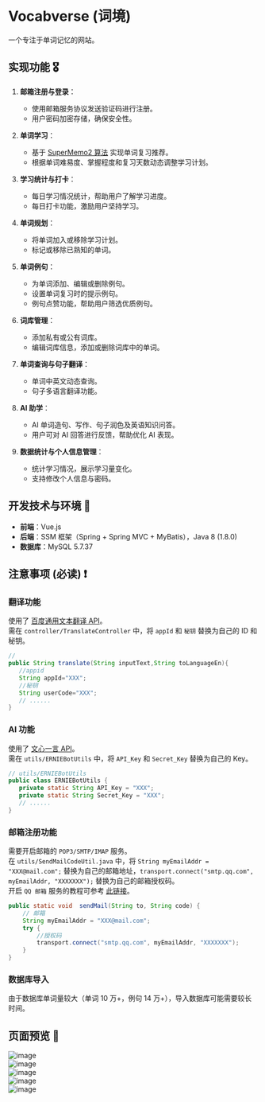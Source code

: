 # Vocabverse (词境)

一个专注于单词记忆的网站。

## 实现功能 🎖

1. **邮箱注册与登录**：
   - 使用邮箱服务协议发送验证码进行注册。
   - 用户密码加密存储，确保安全性。

2. **单词学习**：
   - 基于 [SuperMemo2 算法](https://supermemo.guru/wiki/SuperMemo_1.0_for_DOS_(1987)#Algorithm_SM-2) 实现单词复习推荐。
   - 根据单词难易度、掌握程度和复习天数动态调整学习计划。

3. **学习统计与打卡**：
   - 每日学习情况统计，帮助用户了解学习进度。
   - 每日打卡功能，激励用户坚持学习。

4. **单词规划**：
   - 将单词加入或移除学习计划。
   - 标记或移除已熟知的单词。

5. **单词例句**：
   - 为单词添加、编辑或删除例句。
   - 设置单词复习时的提示例句。
   - 例句点赞功能，帮助用户筛选优质例句。

6. **词库管理**：
   - 添加私有或公有词库。
   - 编辑词库信息，添加或删除词库中的单词。

7. **单词查询与句子翻译**：
   - 单词中英文动态查询。
   - 句子多语言翻译功能。

8. **AI 助学**：
   - AI 单词造句、写作、句子润色及英语知识问答。
   - 用户可对 AI 回答进行反馈，帮助优化 AI 表现。

9. **数据统计与个人信息管理**：
   - 统计学习情况，展示学习量变化。
   - 支持修改个人信息与密码。

## 开发技术与环境 🔬

- **前端**：Vue.js
- **后端**：SSM 框架（Spring + Spring MVC + MyBatis），Java 8 (1.8.0)
- **数据库**：MySQL 5.7.37

## 注意事项 (必读) ❗

### 翻译功能  
使用了 [百度通用文本翻译 API](https://api.fanyi.baidu.com/product/113)。  
需在 `controller/TranslateController` 中，将 `appId` 和 `秘钥` 替换为自己的 ID 和秘钥。

```java
// 
public String translate(String inputText,String toLanguageEn){
   //appid
   String appId="XXX";
   //秘钥
   String userCode="XXX";  
   // ......
}
```

### AI 功能  
使用了 [文心一言 API](https://cloud.baidu.com/doc/WENXINWORKSHOP/s/clntwmv7t)。   
需在 `utils/ERNIEBotUtils` 中，将 `API_Key` 和 `Secret_Key` 替换为自己的 Key。

```java
// utils/ERNIEBotUtils
public class ERNIEBotUtils {
   private static String API_Key = "XXX";
   private static String Secret_Key = "XXX";
   // ......
}
```

### 邮箱注册功能
需要开启邮箱的 `POP3/SMTP/IMAP` 服务。  
在 `utils/SendMailCodeUtil.java` 中，将 `String myEmailAddr = "XXX@mail.com";` 替换为自己的邮箱地址，`transport.connect("smtp.qq.com", myEmailAddr, "XXXXXXX");` 替换为自己的邮箱授权码。  
开启 `QQ 邮箱` 服务的教程可参考 [此链接](https://blog.csdn.net/qq_42263280/article/details/129584017)。

```java
public static void  sendMail(String to, String code) {
    // 邮箱
    String myEmailAddr = "XXX@mail.com";
    try {
        //授权码
        transport.connect("smtp.qq.com", myEmailAddr, "XXXXXXX");
    }
}
```

### 数据库导入
由于数据库单词量较大（单词 10 万+，例句 14 万+），导入数据库可能需要较长时间。

## 页面预览 👀

![image](https://github.com/zhenghaoyang24/vocabverse/assets/95458562/81fb1141-2e53-4b82-9d8b-3ab0ddb9f2b2)  
![image](https://github.com/zhenghaoyang24/vocabverse/assets/95458562/2d207acb-e87f-4b81-9c48-6f03548e61bc)  
![image](https://github.com/zhenghaoyang24/vocabverse/assets/95458562/03ee35ce-6af5-4545-aaac-037b8ee2c52e)  
![image](https://github.com/zhenghaoyang24/vocabverse/assets/95458562/19601848-e5b4-4e64-afaa-610c61027e9b)  
![image](https://github.com/zhenghaoyang24/vocabverse/assets/95458562/9aea1d67-1fd6-488a-8f00-07b1ebd2c594)
